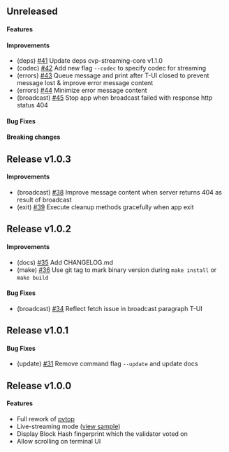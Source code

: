 <!--
Templates:

## Unreleased

#### Features

#### Improvements

#### Bug Fixes

#### Breaking changes
-->

## Unreleased

#### Features

#### Improvements
- (deps) [#41](https://github.com/bcdevtools/consvp/pull/41) Update deps cvp-streaming-core v1.1.0
- (codec) [#42](https://github.com/bcdevtools/consvp/pull/42) Add new flag `--codec` to specify codec for streaming
- (errors) [#43](https://github.com/bcdevtools/consvp/pull/43) Queue message and print after T-UI closed to prevent message lost & improve error message content
- (errors) [#44](https://github.com/bcdevtools/consvp/pull/44) Minimize error message content
- (broadcast) [#45](https://github.com/bcdevtools/consvp/pull/45) Stop app when broadcast failed with response http status 404

#### Bug Fixes

#### Breaking changes

## Release v1.0.3

#### Improvements
- (broadcast) [#38](https://github.com/bcdevtools/consvp/pull/38) Improve message content when server returns 404 as result of broadcast
- (exit) [#39](https://github.com/bcdevtools/consvp/pull/39) Execute cleanup methods gracefully when app exit

## Release v1.0.2

#### Improvements
- (docs) [#35](https://github.com/bcdevtools/consvp/pull/35) Add CHANGELOG.md
- (make) [#36](https://github.com/bcdevtools/consvp/pull/36) Use git tag to mark binary version during `make install` or `make build`

#### Bug Fixes
- (broadcast) [#34](https://github.com/bcdevtools/consvp/pull/34) Reflect fetch issue in broadcast paragraph T-UI

## Release v1.0.1

#### Bug Fixes
- (update) [#31](https://github.com/bcdevtools/consvp/pull/31) Remove command flag `--update` and update docs

## Release v1.0.0

#### Features
- Full rework of [pvtop](https://github.com/blockpane/pvtop)
- Live-streaming mode ([view sample](https://cvp.bcdev.tools/pvtop/sample-chain-1_AAAAAAAAAAAAAAAAAAAAAAAAAAAAAAAAAAAAAAAAAAAAAAAAAAAAAAAAAAAAAAAA))
- Display Block Hash fingerprint which the validator voted on
- Allow scrolling on terminal UI